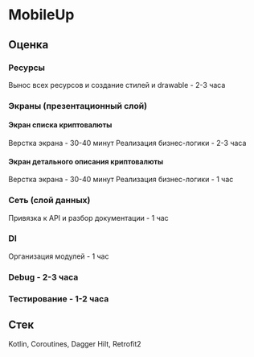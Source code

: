 # MobileUp
## Оценка
### Ресурсы
Вынос всех ресурсов и создание стилей и drawable - 2-3 часа 
### Экраны (презентационный слой)
#### Экран списка криптовалюты
Верстка экрана - 30-40 минут
Реализация бизнес-логики - 2-3 часа
#### Экран детального описания криптовалюты
Верстка экрана - 30-40 минут
Реализация бизнес-логики - 1 час
### Сеть (слой данных)
Привязка к API и разбор документации - 1 час
### DI
Организация модулей - 1 час
### Debug - 2-3 часа
### Тестирование - 1-2 часа


## Стек
Kotlin, Coroutines, Dagger Hilt, Retrofit2
